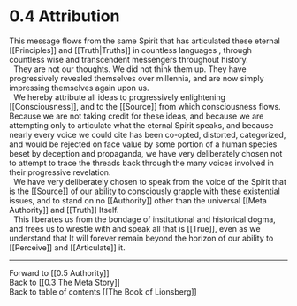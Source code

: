 # 0.4 Attribution
This message flows from the same Spirit that has articulated these eternal [[Principles]] and [[Truth|Truths]] in countless languages , through countless wise and transcendent messengers throughout history.  
 
They are not our thoughts. We did not think them up. They have progressively revealed themselves over millennia, and are now simply impressing themselves again upon us.  
 
We hereby attribute all ideas to progressively enlightening [[Consciousness]], and to the [[Source]] from which consciousness flows. Because we are not taking credit for these ideas, and because we are attempting only to articulate what the eternal Spirit speaks, and because nearly every voice we could cite has been co-opted, distorted, categorized, and would be rejected on face value by some portion of a human species beset by deception and propaganda, we have very deliberately chosen not to attempt to trace the threads back through the many voices involved in their progressive revelation.  
 
We have very deliberately chosen to speak from the voice of the Spirit that is the [[Source]] of our ability to consciously grapple with these existential issues, and to stand on no [[Authority]] other than the universal [[Meta Authority]] and [[Truth]] Itself.  
 
This liberates us from the bondage of institutional and historical dogma, and frees us to wrestle with and speak all that is [[True]], even as we understand that It will forever remain beyond the horizon of our ability to [[Perceive]] and [[Articulate]] it.  

___

Forward to [[0.5 Authority]]  
Back to [[0.3 The Meta Story]]  
Back to table of contents [[The Book of Lionsberg]]  